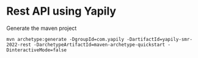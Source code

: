 # Rest API using Yapily #

Generate the maven project

```shell
mvn archetype:generate -DgroupId=com.yapily -DartifactId=yapily-smr-2022-rest -DarchetypeArtifactId=maven-archetype-quickstart -DinteractiveMode=false
```